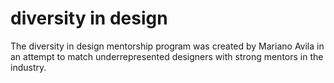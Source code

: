 # diversity in design


<p>The diversity in design mentorship program was created by Mariano Avila in an attempt to match underrepresented designers with strong mentors in the industry.</p>
